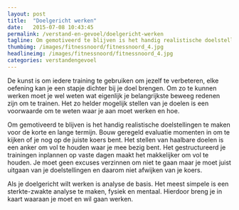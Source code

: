 ```yaml
---
layout: post
title:  "Doelgericht werken"
date:   2015-07-08 10:43:45
permalink: /verstand-en-gevoel/doelgericht-werken
tagline: Om gemotiveerd te blijven is het handig realistische doelstellingen te maken.
thumbimg: /images/fitnessnoord/fitnessnoord_4.jpg
headlineimg: /images/fitnessnoord/fitnessnoord_4.jpg
categories: verstandengevoel
---
```

 De kunst is om iedere training te gebruiken om jezelf te verbeteren, elke oefening kan je een stapje dichter bij je doel brengen. Om zo te kunnen werken moet je wel weten wat eigenlijk je belangrijkste beweeg redenen zijn om te trainen. Het zo helder mogelijk stellen van je doelen is een voorwaarde om te weten waar je aan moet werken en hoe. 
 
Om gemotiveerd te blijven is het handig realistische doelstellingen te maken voor de korte en lange termijn. Bouw geregeld evaluatie momenten in om te kijken of je nog op de juiste koers bent. Het stellen van haalbare doelen is een anker om vol te houden waar je mee bezig bent. Het gestructureerd  je trainingen inplannen op vaste dagen maakt het makkelijker om vol te houden. Je moet geen excuses verzinnen om niet te gaan maar je moet juist uitgaan van je doelstellingen en daarom niet afwijken van je koers.

Als je doelgericht wilt werken is analyse de basis. Het meest simpele is een sterkte-zwakte analyse te maken, fysiek en mentaal. Hierdoor breng je in kaart waaraan je moet en wil gaan werken. 
